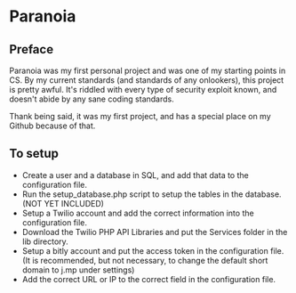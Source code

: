 Paranoia
========

Preface
------
Paranoia was my first personal project and was one of my starting points in CS. By my current standards (and standards of any onlookers), this project is pretty awful. It's riddled with every type of security exploit known, and doesn't abide by any sane coding standards.

Thank being said, it was my first project, and has a special place on my Github because of that.

To setup
--------

* Create a user and a database in SQL, and add that data to the configuration file.
* Run the setup_database.php script to setup the tables in the database. (NOT YET INCLUDED)
* Setup a Twilio account and add the correct information into the configuration file.
* Download the Twilio PHP API Libraries and put the Services folder in the lib directory.
* Setup a bitly account and put the access token in the configuration file. (It is recommended, but not necessary, to change the default short domain to j.mp under settings)
* Add the correct URL or IP to the correct field in the configuration file.


